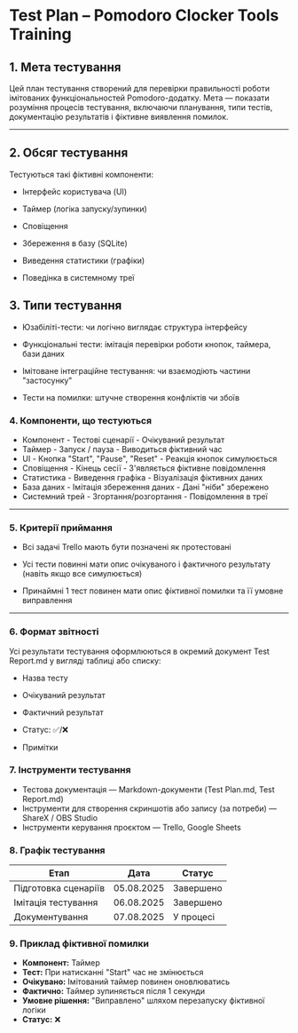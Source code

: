 # Test Plan – Pomodoro Clocker Tools Training

## 1.  Мета тестування

Цей план тестування створений для перевірки правильності роботи імітованих функціональностей Pomodoro-додатку. Мета — показати розуміння процесів тестування, включаючи планування, типи тестів, документацію результатів і фіктивне виявлення помилок.

---

## 2. Обсяг тестування
Тестуються такі фіктивні компоненти:

- Інтерфейс користувача (UI)

- Таймер (логіка запуску/зупинки)

- Сповіщення

- Збереження в базу (SQLite)

- Виведення статистики (графіки)

- Поведінка в системному треї


## 3. Типи тестування
- Юзабіліті-тести: чи логічно виглядає структура інтерфейсу

- Функціональні тести: імітація перевірки роботи кнопок, таймера, бази даних

- Імітоване інтеграційне тестування: чи взаємодіють частини "застосунку"

- Тести на помилки: штучне створення конфліктів чи збоїв

###  4. Компоненти, що тестуються
- Компонент	- Тестові сценарії	- Очікуваний результат
- Таймер	- Запуск / пауза	- Виводиться фіктивний час
- UI	- Кнопка "Start", "Pause", "Reset"	  - Реакція кнопок симулюється
- Сповіщення	- Кінець сесії	  - З'являється фіктивне повідомлення
- Статистика	- Виведення графіка	 - Візуалізація фіктивних даних
- База даних	- Імітація збереження даних	  - Дані "ніби" збережено
- Системний трей	- Згортання/розгортання	  - Повідомлення в треї

---

### 5. Критерії приймання
- Всі задачі Trello мають бути позначені як протестовані

- Усі тести повинні мати опис очікуваного і фактичного результату (навіть якщо все симулюється)

- Принаймні 1 тест повинен мати опис фіктивної помилки та її умовне виправлення

---

### 6. Формат звітності
Усі результати тестування оформлюються в окремий документ Test Report.md у вигляді таблиці або списку:

- Назва тесту

- Очікуваний результат

- Фактичний результат

- Статус: ✅/❌

- Примітки

### 7. Інструменти тестування

- Тестова документація — Markdown-документи (Test Plan.md, Test Report.md)
- Інструменти для створення скриншотів або запису (за потреби) — ShareX / OBS Studio
- Інструменти керування проєктом — Trello, Google Sheets


### 8. Графік тестування

| Етап                | Дата         | Статус        |
|---------------------|--------------|---------------|
| Підготовка сценаріїв | 05.08.2025   |  Завершено   |
| Імітація тестування  | 06.08.2025   |  Завершено   |
| Документування       | 07.08.2025   |  У процесі   |


### 9. Приклад фіктивної помилки

- **Компонент:** Таймер  
- **Тест:** При натисканні "Start" час не змінюється  
- **Очікувано:** Імітований таймер повинен оновлюватись  
- **Фактично:** Таймер зупиняється після 1 секунди  
- **Умовне рішення:** "Виправлено" шляхом перезапуску фіктивної логіки  
- **Статус:** ❌
